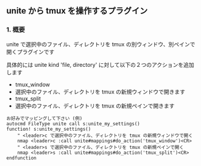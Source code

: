 ## unite から tmux を操作するプラグイン

### 1. 概要
unite で選択中のファイル、ディレクトリを tmux の別ウィンドウ、別ペインで開くプラグインです

具体的には unite kind 'file, directory' に対して以下の２つのアクションを追加します

* tmux_window
 * 選択中のファイル、ディレクトリを tmux の新規ウィンドウで開きます
* tmux_split
 * 選択中のファイル、ディレクトリを tmux の新規ペインで開きます

```vimrc
お好みでマッピングして下さい (例)
autocmd FileType unite call s:unite_my_settings()
function! s:unite_my_settings()
    " <leader>c で選択中のファイル、ディレクトリを tmux の新規ウィンドウで開く
    nmap <leader>c :call unite#mappings#do_action('tmux_window')<CR>
    " <leader>s で選択中のファイル、ディレクトリを tmux の新規ペインで開く
    nmap <leader>s :call unite#mappings#do_action('tmux_split')<CR>
endfunction
```
